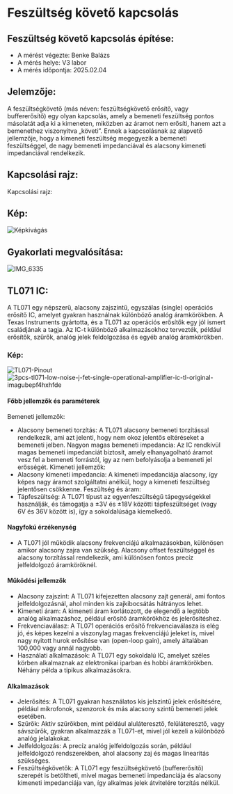 # Feszültség követő kapcsolás

## Feszültség követő kapcsolás építése:
- A mérést végezte: Benke Balázs
- A mérés helye: V3 labor
- A mérés időpontja: 2025.02.04

## Jelemzője:
A feszültségkövető (más néven: feszültségkövető erősítő, vagy buffererősítő) egy olyan kapcsolás, amely a bemeneti feszültség pontos másolatát adja ki a kimeneten, miközben az áramot nem erősíti, hanem azt a bemenethez viszonyítva „követi”. Ennek a kapcsolásnak az alapvető jellemzője, hogy a kimeneti feszültség megegyezik a bemeneti feszültséggel, de nagy bemeneti impedanciával és alacsony kimeneti impedanciával rendelkezik.

## Kapcsolási rajz:
Kapcsolási rajz:

## Kép:
![Képkivágás](https://github.com/user-attachments/assets/023729c6-3748-48d1-a951-769d6851961e)

## Gyakorlati megvalósítása:
![IMG_6335](https://github.com/user-attachments/assets/27dbc496-e341-483d-bcd8-9b3fbaa0603b)

## TL071 IC:
A TL071 egy népszerű, alacsony zajszintű, egyszálas (single) operációs erősítő IC, amelyet gyakran használnak különböző analóg áramkörökben. A Texas Instruments gyártotta, és a TL071 az operációs erősítők egy jól ismert családjának a tagja. Az IC-t különböző alkalmazásokhoz tervezték, például erősítők, szűrők, analóg jelek feldolgozása és egyéb analóg áramkörökben.

### Kép:
![TL071-Pinout](https://github.com/user-attachments/assets/7108b71b-8f6e-43b0-8221-5b04afacb704)  ![3pcs-tl071-low-noise-j-fet-single-operational-amplifier-ic-tl-original-imagubepf4hxhfde](https://github.com/user-attachments/assets/bbacc572-1b37-4bdc-9d6f-ee31b2a12113)


#### Főbb jellemzők és paraméterek
Bemeneti jellemzők:
- Alacsony bemeneti torzítás: A TL071 alacsony bemeneti torzítással rendelkezik, ami azt jelenti, hogy nem okoz jelentős eltéréseket a bemeneti jelben.
Nagyon magas bemeneti impedancia: Az IC rendkívül magas bemeneti impedanciát biztosít, amely elhanyagolható áramot vesz fel a bemeneti forrástól, így az nem befolyásolja a bemeneti jel erősségét.
Kimeneti jellemzők:
- Alacsony kimeneti impedancia: A kimeneti impedanciája alacsony, így képes nagy áramot szolgáltatni anélkül, hogy a kimeneti feszültség jelentősen csökkenne.
Feszültség és áram:
- Tápfeszültség: A TL071 típust az egyenfeszültségű tápegységekkel használják, és támogatja a ±3V és ±18V közötti tápfeszültséget (vagy 6V és 36V között is), így a sokoldalúsága kiemelkedő.

#### Nagyfokú érzékenység
- A TL071 jól működik alacsony frekvenciájú alkalmazásokban, különösen amikor alacsony zajra van szükség. Alacsony offset feszültséggel és alacsony torzítással rendelkezik, ami különösen fontos precíz jelfeldolgozó áramköröknél.

#### Működési jellemzők
- Alacsony zajszint: A TL071 kifejezetten alacsony zajt generál, ami fontos jelfeldolgozásnál, ahol minden kis zajkibocsátás hátrányos lehet.
- Kimeneti áram: A kimeneti áram korlátozott, de elegendő a legtöbb analóg alkalmazáshoz, például erősítő áramkörökhöz és jelerősítéshez.
- Frekvenciaválasz: A TL071 operációs erősítő frekvenciaválasza is elég jó, és képes kezelni a viszonylag magas frekvenciájú jeleket is, mivel nagy nyitott hurok erősítése van (open-loop gain), amely általában 100,000 vagy annál nagyobb.
- Használati alkalmazások:
A TL071 egy sokoldalú IC, amelyet széles körben alkalmaznak az elektronikai iparban és hobbi áramkörökben. Néhány példa a tipikus alkalmazásokra.

#### Alkalmazások
- Jelerősítés: A TL071 gyakran használatos kis jelszintű jelek erősítésére, például mikrofonok, szenzorok és más alacsony szintű bemeneti jelek esetében.
- Szűrők: Aktív szűrőkben, mint például aluláteresztő, felüláteresztő, vagy sávszűrők, gyakran alkalmazzák a TL071-et, mivel jól kezeli a különböző analóg jelalakokat.
- Jelfeldolgozás: A precíz analóg jelfeldolgozás során, például jelfeldolgozó rendszerekben, ahol alacsony zaj és magas linearitás szükséges.
- Feszültségkövetők: A TL071 egy feszültségkövető (buffererősítő) szerepét is betöltheti, mivel magas bemeneti impedanciája és alacsony kimeneti impedanciája van, így alkalmas jelek átvitelére torzítás nélkül.
